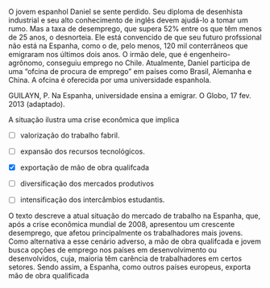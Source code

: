 

O jovem espanhol Daniel se sente perdido. Seu diploma de desenhista industrial e seu alto conhecimento de inglês devem ajudá-lo a tomar um rumo. Mas a taxa de desemprego, que supera 52% entre os que têm menos de 25 anos, o desnorteia. Ele está convencido de que seu futuro profssional não está na Espanha, como o de, pelo menos, 120 mil conterrâneos que emigraram nos últimos dois anos. O irmão dele, que é engenheiro-agrônomo, conseguiu emprego no Chile. Atualmente, Daniel participa de uma “ofcina de procura de emprego” em países como Brasil, Alemanha e China. A ofcina é oferecida por uma universidade espanhola.

GUILAYN, P. Na Espanha, universidade ensina a emigrar. O Globo, 17 fev. 2013 (adaptado).

A situação ilustra uma crise econômica que implica



- [ ] valorização do trabalho fabril.
- [ ] expansão dos recursos tecnológicos.
- [x] exportação de mão de obra qualifcada
- [ ] diversificação dos mercados produtivos
- [ ] intensificação dos intercâmbios estudantis.


O texto descreve a atual situação do mercado de trabalho na Espanha, que, após a crise econômica mundial de 2008, apresentou um crescente desemprego, que afetou principalmente os trabalhadores mais jovens. Como alternativa a esse cenário adverso, a mão de obra qualifcada e jovem busca opções de emprego nos países em desenvolvimento ou desenvolvidos, cuja, maioria têm carência de trabalhadores em certos setores. Sendo assim, a Espanha, como outros países europeus, exporta mão de obra qualificada
